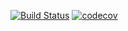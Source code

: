 [![Build Status](https://travis-ci.org/saiqi/vulpes.svg?branch=master)](https://travis-ci.org/saiqi/vulpes)
[![codecov](https://codecov.io/gh/saiqi/vulpes/branch/master/graph/badge.svg)](https://codecov.io/gh/saiqi/vulpes)